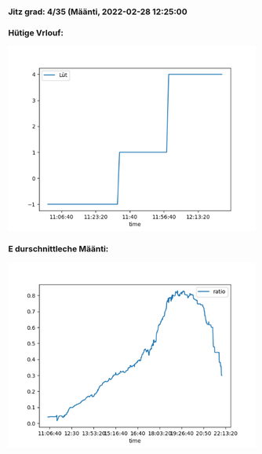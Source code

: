 ### Jitz grad: 4/35 (Määnti, 2022-02-28 12:25:00

### Hütige Vrlouf:
![Graph](Today.png)

### E durschnittleche Määnti:
![Graph](Määnti.png)